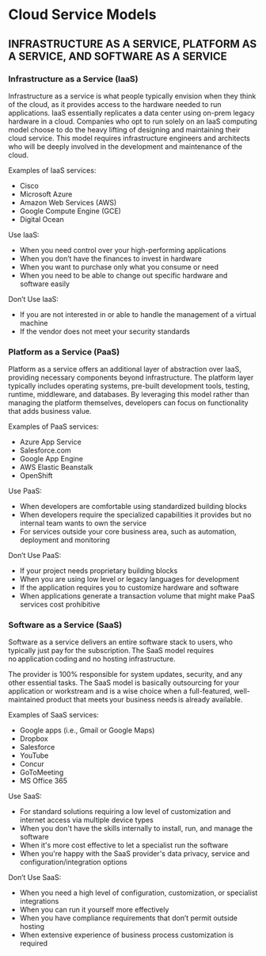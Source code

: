 # Cloud Service Models

## INFRASTRUCTURE AS A SERVICE, PLATFORM AS A SERVICE, AND SOFTWARE AS A SERVICE

### Infrastructure as a Service (IaaS)

Infrastructure as a service is what people typically envision when they think of
the cloud, as it provides access to the hardware needed to run applications. IaaS
essentially replicates a data center using on-prem legacy hardware in a cloud.
Companies who opt to run solely on an IaaS computing model choose to do the heavy
lifting of designing and maintaining their cloud service. This model requires
infrastructure engineers and architects who will be deeply involved in the development
and maintenance of the cloud.

Examples of IaaS services:

- Cisco
- Microsoft Azure
- Amazon Web Services (AWS)
- Google Compute Engine (GCE)
- Digital Ocean

Use IaaS:

- When you need control over your high-performing applications
- When you don’t have the finances to invest in hardware
- When you want to purchase only what you consume or need
- When you need to be able to change out specific hardware and software easily

Don’t Use IaaS:

- If you are not interested in or able to handle the management of a virtual machine
- If the vendor does not meet your security standards

### Platform as a Service (PaaS)

Platform as a service offers an additional layer of abstraction over IaaS, providing
necessary components beyond infrastructure. The platform layer typically includes
operating systems, pre-built development tools, testing, runtime, middleware, and
databases. By leveraging this model rather than managing the platform themselves,
developers can focus on functionality that adds business value.

Examples of PaaS services:

- Azure App Service
- Salesforce.com
- Google App Engine
- AWS Elastic Beanstalk
- OpenShift

Use PaaS:

- When developers are comfortable using standardized building blocks
- When developers require the specialized capabilities it provides but no internal
  team wants to own the service
- For services outside your core business area, such as automation, deployment and
  monitoring

Don’t Use PaaS:

- If your project needs proprietary building blocks
- When you are using low level or legacy languages for development
- If the application requires you to customize hardware and software
- When applications generate a transaction volume that might make PaaS services
  cost prohibitive

### Software as a Service (SaaS)

Software as a service delivers an entire software stack to users, who typically
just pay for the subscription. The SaaS model requires no application coding and
no hosting infrastructure.

The provider is 100% responsible for system updates, security, and any other
essential tasks. The SaaS model is basically outsourcing for your application or
workstream and is a wise choice when a full-featured, well-maintained product that
meets your business needs is already available.

Examples of SaaS services:

- Google apps (i.e., Gmail or Google Maps)
- Dropbox
- Salesforce
- YouTube
- Concur
- GoToMeeting
- MS Office 365

Use SaaS:

- For standard solutions requiring a low level of customization and internet access
  via multiple device types
- When you don't have the skills internally to install, run, and manage the software
- When it's more cost effective to let a specialist run the software
- When you're happy with the SaaS provider's data privacy, service and
  configuration/integration options

Don’t Use SaaS:

- When you need a high level of configuration, customization, or specialist integrations
- When you can run it yourself more effectively
- When you have compliance requirements that don’t permit outside hosting
- When extensive experience of business process customization is required

